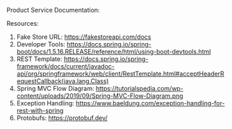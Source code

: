 Product Service Documentation:

Resources:
1. Fake Store URL: https://fakestoreapi.com/docs
2. Developer Tools: https://docs.spring.io/spring-boot/docs/1.5.16.RELEASE/reference/html/using-boot-devtools.html
3. REST Template: https://docs.spring.io/spring-framework/docs/current/javadoc-api/org/springframework/web/client/RestTemplate.html#acceptHeaderRequestCallback(java.lang.Class)
4. Spring MVC Flow Diagram: https://tutorialspedia.com/wp-content/uploads/2019/09/Spring-MVC-Flow-Diagram.png
5. Exception Handling: https://www.baeldung.com/exception-handling-for-rest-with-spring
6. Protobufs: https://protobuf.dev/
